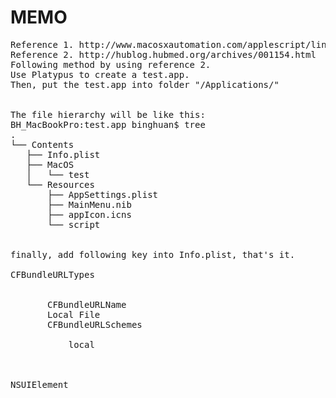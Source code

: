# MEMO

<pre>
Reference 1. http://www.macosxautomation.com/applescript/linktrigger/
Reference 2. http://hublog.hubmed.org/archives/001154.html
Following method by using reference 2. 
Use Platypus to create a test.app.
Then, put the test.app into folder "/Applications/"


The file hierarchy will be like this:
BH_MacBookPro:test.app binghuan$ tree
.
└── Contents
   ├── Info.plist
   ├── MacOS
   │   └── test
   └── Resources
       ├── AppSettings.plist
       ├── MainMenu.nib
       ├── appIcon.icns
       └── script


finally, add following key into Info.plist, that's it.

<key>CFBundleURLTypes</key>
<array>
   <dict>
       <key>CFBundleURLName</key>
       <string>Local File</string>
       <key>CFBundleURLSchemes</key>
       <array>
           <string>local</string>
       </array>
   </dict>
</array>
<key>NSUIElement</key>
<true/>

</pre>